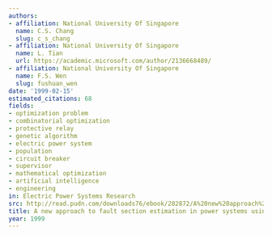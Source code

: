 ```yaml
---
authors:
- affiliation: National University Of Singapore
  name: C.S. Chang
  slug: c_s_chang
- affiliation: National University Of Singapore
  name: L. Tian
  url: https://academic.microsoft.com/author/2136668489/
- affiliation: National University Of Singapore
  name: F.S. Wen
  slug: fushuan_wen
date: '1999-02-15'
estimated_citations: 68
fields:
- optimization problem
- combinatorial optimization
- protective relay
- genetic algorithm
- electric power system
- population
- circuit breaker
- supervisor
- mathematical optimization
- artificial intelligence
- engineering
in: Electric Power Systems Research
src: http://read.pudn.com/downloads76/ebook/282872/A%20new%20approach%20to%20fault%20section%20estimation%20in%20power%20systems%20using%20Ant%20system%20.pdf
title: A new approach to fault section estimation in power systems using Ant system
year: 1999
---
```


